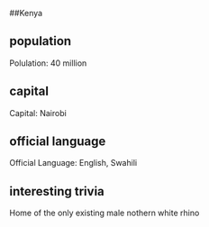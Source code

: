 ##Kenya
## population
Polulation: 40 million

## capital
Capital: Nairobi
 
## official language
Official Language: English, Swahili

## interesting trivia
Home of the only existing male nothern white rhino


